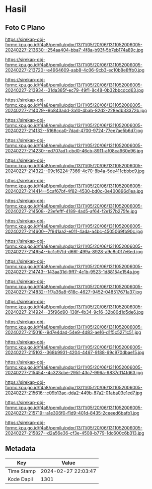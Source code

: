 # Hasil

## Foto C Plano

https://sirekap-obj-formc.kpu.go.id/f4a8/pemilu/pdpr/13/11/05/20/06/1311052006005-20240227-213630--254aa404-bba7-4f8a-b93f-5b7eb174a89c.jpg

https://sirekap-obj-formc.kpu.go.id/f4a8/pemilu/pdpr/13/11/05/20/06/1311052006005-20240227-213720--e4964609-aab8-4c06-9cb3-ec10b8e8ffb0.jpg

https://sirekap-obj-formc.kpu.go.id/f4a8/pemilu/pdpr/13/11/05/20/06/1311052006005-20240227-213934--31da385f-ec79-49f1-8c48-0b32bbcdcd63.jpg

https://sirekap-obj-formc.kpu.go.id/f4a8/pemilu/pdpr/13/11/05/20/06/1311052006005-20240227-214029--9b843add-3a10-4bab-82d2-228edb33372b.jpg

https://sirekap-obj-formc.kpu.go.id/f4a8/pemilu/pdpr/13/11/05/20/06/1311052006005-20240227-214132--5168cca0-7dad-4700-9724-77ee7ae5b6d7.jpg

https://sirekap-obj-formc.kpu.go.id/f4a8/pemilu/pdpr/13/11/05/20/06/1311052006005-20240227-214230--ed707ad1-cbd0-46cb-8911-af08ca960e96.jpg

https://sirekap-obj-formc.kpu.go.id/f4a8/pemilu/pdpr/13/11/05/20/06/1311052006005-20240227-214322--09c16224-7366-4c70-8b4a-5de411cbbbc9.jpg

https://sirekap-obj-formc.kpu.go.id/f4a8/pemilu/pdpr/13/11/05/20/06/1311052006005-20240227-214414--5caf67bf-4f82-4530-bd0c-0e400896d1ea.jpg

https://sirekap-obj-formc.kpu.go.id/f4a8/pemilu/pdpr/13/11/05/20/06/1311052006005-20240227-214508--23efefff-4189-4ad5-af64-f2e127b275fe.jpg

https://sirekap-obj-formc.kpu.go.id/f4a8/pemilu/pdpr/13/11/05/20/06/1311052006005-20240227-214600--7f941aa2-e011-4ada-a4bc-4505069fb90c.jpg

https://sirekap-obj-formc.kpu.go.id/f4a8/pemilu/pdpr/13/11/05/20/06/1311052006005-20240227-214654--bc1c97fd-d66f-499a-8928-a9c8c017e6ed.jpg

https://sirekap-obj-formc.kpu.go.id/f4a8/pemilu/pdpr/13/11/05/20/06/1311052006005-20240227-214743--143aa31d-9ff7-4c1b-9523-1d88154c154a.jpg

https://sirekap-obj-formc.kpu.go.id/f4a8/pemilu/pdpr/13/11/05/20/06/1311052006005-20240227-214832--1f7a36a8-618c-4627-9452-048517671a37.jpg

https://sirekap-obj-formc.kpu.go.id/f4a8/pemilu/pdpr/13/11/05/20/06/1311052006005-20240227-214924--35f96d90-138f-4b34-9c16-32b80d1d5de6.jpg

https://sirekap-obj-formc.kpu.go.id/f4a8/pemilu/pdpr/13/11/05/20/06/1311052006005-20240227-215016--9d7e4dad-54e9-4d83-ae16-d1f5c5271c51.jpg

https://sirekap-obj-formc.kpu.go.id/f4a8/pemilu/pdpr/13/11/05/20/06/1311052006005-20240227-215103--368b9931-4204-4467-9188-69c970dbae15.jpg

https://sirekap-obj-formc.kpu.go.id/f4a8/pemilu/pdpr/13/11/05/20/06/1311052006005-20240227-215454--4c323cbe-295f-43c7-996a-9837c114fd63.jpg

https://sirekap-obj-formc.kpu.go.id/f4a8/pemilu/pdpr/13/11/05/20/06/1311052006005-20240227-215616--c09b13ac-dda2-449b-87a2-01aba03e1ed7.jpg

https://sirekap-obj-formc.kpu.go.id/f4a8/pemilu/pdpr/13/11/05/20/06/1311052006005-20240227-215719--a1e306f0-f1d9-401d-8435-2ceeed6bafb1.jpg

https://sirekap-obj-formc.kpu.go.id/f4a8/pemilu/pdpr/13/11/05/20/06/1311052006005-20240227-215827--d2a56e36-cf3e-4508-b779-1dc600c6b313.jpg


## Metadata

| Key        | Value               |
| ---------- | ------------------- |
| Time Stamp | 2024-02-27 22:03:47 |
| Kode Dapil | 1301                |



